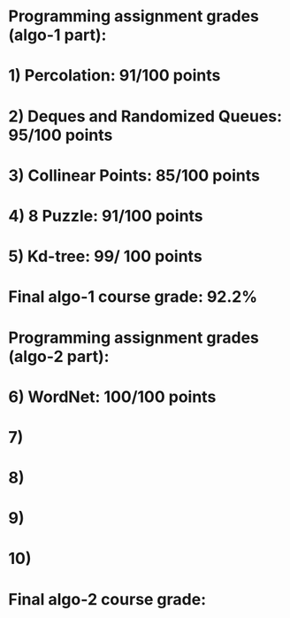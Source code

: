# Programming assignment grades (algo-1 part):
# 1) Percolation: 91/100 points 
# 2) Deques and Randomized Queues: 95/100 points
# 3) Collinear Points: 85/100 points
# 4) 8 Puzzle: 91/100 points 
# 5) Kd-tree: 99/ 100 points
# Final algo-1 course grade: 92.2%
#
# Programming assignment grades (algo-2 part):
# 6) WordNet: 100/100 points
# 7)
# 8)
# 9)
# 10)
# Final algo-2 course grade: 
